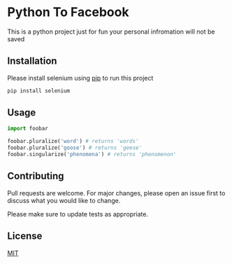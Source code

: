 # Python To Facebook

This is a python project just for fun your personal infromation will not be saved

## Installation
Please install selenium using [pip](https://pypi.org/project/selenium/) to run this project

```bash
pip install selenium
```

## Usage

```python
import foobar

foobar.pluralize('word') # returns 'words'
foobar.pluralize('goose') # returns 'geese'
foobar.singularize('phenomena') # returns 'phenomenon'
```

## Contributing
Pull requests are welcome. For major changes, please open an issue first to discuss what you would like to change.

Please make sure to update tests as appropriate.

## License
[MIT](https://choosealicense.com/licenses/mit/)